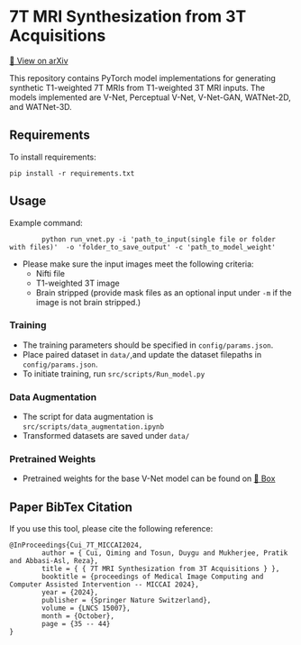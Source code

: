 # 7T MRI Synthesization from 3T Acquisitions
[🔗 View on arXiv](https://arxiv.org/abs/YYYY.NNNNN)

This repository contains PyTorch model implementations for generating synthetic T1-weighted 7T MRIs from T1-weighted 3T MRI inputs. The models implemented are V-Net, Perceptual V-Net, V-Net-GAN, WATNet-2D, and WATNet-3D.

## Requirements

To install requirements:
```setup
pip install -r requirements.txt
```

## Usage

Example command:

``` 
        python run_vnet.py -i 'path_to_input(single file or folder with files)'  -o 'folder_to_save_output' -c 'path_to_model_weight'
```

* Please make sure the input images meet the following criteria:
  - Nifti file
  - T1-weighted 3T image
  - Brain stripped (provide mask files as an optional input under ```-m``` if the image is not brain stripped.)

### Training

* The training parameters should be specified in ```config/params.json```.
* Place paired dataset in ```data/```,and update the dataset filepaths in ```config/params.json```.
* To initiate training, run ```src/scripts/Run_model.py```

### Data Augmentation

* The script for data augmentation is ```src/scripts/data_augmentation.ipynb```
* Transformed datasets are saved under ```data/```

### Pretrained Weights

* Pretrained weights for the base V-Net model can be found on [🔗 Box](https://ucsf.app.box.com/s/yekgjj3wvuih34n6zmcnnr9ji3p2uhng)

## Paper BibTex Citation
If you use this tool, please cite the following reference:

```
@InProceedings{Cui_7T_MICCAI2024,
        author = { Cui, Qiming and Tosun, Duygu and Mukherjee, Pratik and Abbasi-Asl, Reza},
        title = { { 7T MRI Synthesization from 3T Acquisitions } },
        booktitle = {proceedings of Medical Image Computing and Computer Assisted Intervention -- MICCAI 2024},
        year = {2024},
        publisher = {Springer Nature Switzerland},
        volume = {LNCS 15007},
        month = {October},
        page = {35 -- 44}
}
```